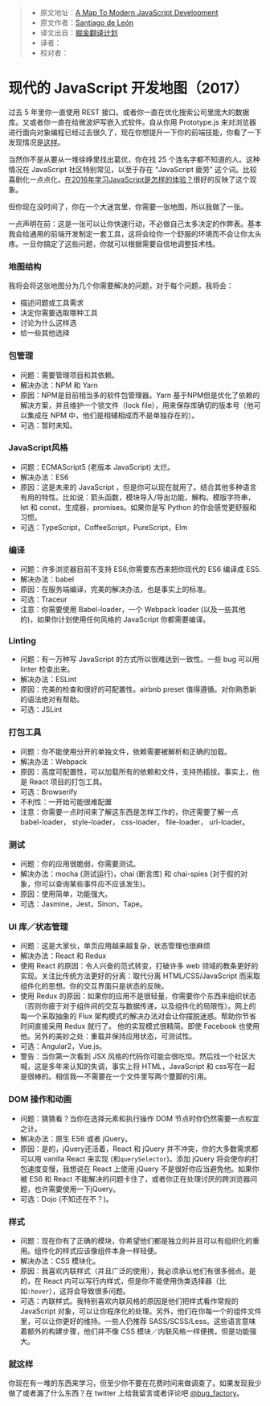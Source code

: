 > * 原文地址：[A Map To Modern JavaScript Development](https://hackernoon.com/a-map-to-modern-javascript-development-2017-16d9eb86309c#.5veb58lh7)
> * 原文作者：[Santiago de León](https://hackernoon.com/@sdeleon28?source=post_header_lockup)
> * 译文出自：[掘金翻译计划](https://github.com/xitu/gold-miner)
> * 译者：
> * 校对者：

# 现代的 JavaScript 开发地图（2017）

过去 5 年里你一直使用 REST 接口。或者你一直在优化搜索公司里庞大的数据库。又或者你一直在给微波炉写嵌入式软件。自从你用 Prototype.js 来对浏览器进行面向对象编程已经过去很久了，现在你想提升一下你的前端技能，你看了一下发现情况是[这样](https://thefullfool.files.wordpress.com/2010/09/wheres-waldo1.jpg)。

当然你不是从要从一堆徐峥里找出葛优，你在找 25 个连名字都不知道的人。这种情况在 JavaScript 社区特别常见，以至于存在 “JavaScript 疲劳” 这个词。比较喜剧化一点点化，[在2016年学习JavaScript是怎样的体验？](https://hackernoon.com/how-it-feels-to-learn-javascript-in-2016-d3a717dd577f#.c7g9ng4e7)很好的反映了这个现象。

但你现在没时间了，你在一个大迷宫里，你需要一张地图，所以我做了一张。

一点声明在前：这是一张可以让你快速行动，不必做自己太多决定的作弊表。基本我会给通用的前端开发制定一套工具，这将会给你一个舒服的环境而不会让你太头疼。一旦你搞定了这些问题，你就可以根据需要自信地调整技术栈。

### 地图结构 

我将会将这张地图分为几个你需要解决的问题，对于每个问题，我将会：

* 描述问题或工具需求
* 决定你需要选取哪种工具
* 讨论为什么这样选
* 给一些其他选择

### 包管理

* 问题：需要管理项目和其依赖。
* 解决办法：NPM 和 Yarn
* 原因：NPM是目前相当多的软件包管理器。Yarn 基于NPM但是优化了依赖的解决方案，并且维护一个锁文件（lock file），用来保存库确切的版本号（他可以集成在 NPM 中，他们是相辅相成而不是单独存在的）。
* 可选：暂时未知。

### JavaScript风格

* 问题：ECMAScript5 (老版本 JavaScript) 太烂。
* 解决办法：ES6
* 原因：这是未来的 JavaScript ，但是你可以现在就用了。结合其他多种语言有用的特性。比如说：箭头函数，模块导入/导出功能，解构。模版字符串，let 和 const，生成器，promises。如果你是写 Python 的你会感觉更舒服和习惯。
* 可选：TypeScript，CoffeeScript，PureScript，Elm

### 编译

* 问题：许多浏览器目前不支持 ES6,你需要东西来把你现代的 ES6 编译成 ES5.
* 解决办法：babel
* 原因：在服务端编译，完美的解决办法，也是事实上的标准。
* 可选：Traceur
* 注意：你需要使用 Babel-loader，一个 Webpack loader (以及一些其他的)，如果你计划使用任何风格的 JavaScript 你都需要编译。

### Linting

* 问题：有一万种写 JavaScript 的方式所以很难达到一致性。一些 bug 可以用 linter 检查出来。
* 解决办法：ESLint
* 原因：完美的检查和很好的可配置性。airbnb preset 值得遵循。对你熟悉新的语法绝对有帮助。
* 可选：JSLint

### 打包工具

* 问题：你不能使用分开的单独文件，依赖需要被解析和正确的加载。
* 解决办法：Webpack
* 原因：高度可配置性，可以加载所有的依赖和文件，支持热插拔。事实上，他是 React 项目的打包工具。
* 可选：Browserify
* 不利性：一开始可能很难配置
* 注意：你需要一点时间来了解这东西是怎样工作的，你还需要了解一点 babel-loader， style-loader， css-loader， file-loader， url-loader。

### 测试

* 问题：你的应用很脆弱，你需要测试。
* 解决办法：mocha (测试运行)，chai (断言库) 和 chai-spies (对于假的对象，你可以查询某些事件应不应该发生)。
* 原因：使用简单，功能强大。
* 可选：Jasmine，Jest，Sinon，Tape。

### UI 库／状态管理

* 问题：这是大家伙，单页应用越来越复杂，状态管理也很麻烦
* 解决办法：React 和 Redux
* 使用 React 的原因：令人兴奋的范式转变，打破许多 web 领域的教条更好的实现。关注比传统方法更好的分离：取代分离 HTML/CSS/JavaScript 而采取组件化的思想。你的交互界面只是状态的反映。
* 使用 Redux 的原因：如果你的应用不是很轻量，你需要你个东西来组织状态 （否则你疲于对于组件间的交互与数据传递，以及组件化的局限性）。网上的每一个采取抽象的 Flux 架构模式的解决办法对会让你摆脱迷惑。帮助你节省时间直接采用 Redux 就行了。 他的实现模式很精简。即使 Facebook 也使用他。另外的美妙之处：重载并保持应用状态，可测试性。
* 可选：Angular2，Vue.js。
* 警告：当你第一次看到 JSX 风格的代码你可能会很吃惊。然后找一个社区大喊，这是多年来认知的失调，事实上将 HTML，JavaScript 和 css写在一起是很棒的。相信我— 不需要在一个文件里写两个蹩脚的引用。

### DOM 操作和动画

* 问题：猜猜看？当你在选择元素和执行操作 DOM 节点时你仍然需要一点权宜之计。
* 解决办法：原生 ES6 或者 jQuery。
* 原因：是的，jQuery还活着，React 和 jQuery 并不冲突，你的大多数需求都可以用 vanilla React 来实现 (和`querySelector`)。添加 jQuery 将会使你的打包速度变慢，我想说在 React 上使用 jQuery 不是很好你应当避免他。如果你被 ES6 和 React 不能解决的问题卡住了，或者你正在处理讨厌的跨浏览器问题，也许需要使用一下jQuery。
* 可选：Dojo (不知还在不？)。

### 样式

* 问题：现在你有了正确的模块，你希望他们都是独立的并且可以有组织化的重用。组件化的样式应该像组件本身一样轻便。
* 解决办法：CSS 模块化。
* 原因：我喜欢内联样式（并且广泛的使用），我必须承认他们有很多弱点。是的，在 React 内可以写行内样式，但是你不能使用伪类选择器（比如`:hover`），这将会导致很多问题。
* 可选：内联样式。我特别喜欢内联风格的原因是他们把样式看作常规的 JavaScript 对象，可以让你程序化的处理。另外，他们在你每一个的组件文件里，可以让你更好的维持。一些人仍推荐 SASS/SCSS/Less。这些语言意味着额外的构建步骤，他们并不像 CSS 模块／内联风格一样便携，但是功能强大。

### 就这样

你现在有一堆的东西来学习，但至少你不要在花费时间来做调查了。如果发现我少做了或者漏了什么东西？在 twitter 上给我留言或者评论吧 [@bug_factory](http://twitter.com/bug_factory)。
